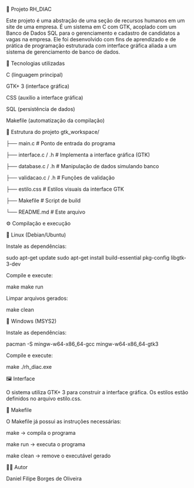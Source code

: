 📌 Projeto RH_DIAC

Este projeto é uma abstração de uma seção de recursos humanos em um site de uma empresa. É um sistema em C com GTK, acoplado com um Banco de Dados SQL para o gerenciamento e cadastro de candidatos a vagas na empresa.
Ele foi desenvolvido com fins de aprendizado e de prática de programação estruturada com interface gráfica aliada a um sistema de gerenciamento de banco de dados.

🚀 Tecnologias utilizadas

C (linguagem principal)

GTK+ 3 (interface gráfica)

CSS (auxílio a interface gráfica)

SQL (persistência de dados)

Makefile (automatização da compilação)


📂 Estrutura do projeto
gtk_workspace/

├── main.c               # Ponto de entrada do programa

├── interface.c / .h     # Implementa a interface gráfica (GTK)

├── database.c / .h      # Manipulação de dados simulando banco

├── validacao.c / .h     # Funções de validação

├── estilo.css           # Estilos visuais da interface GTK

├── Makefile             # Script de build

└── README.md            # Este arquivo

⚙️ Compilação e execução

🔹 Linux (Debian/Ubuntu)

Instale as dependências:

sudo apt-get update
sudo apt-get install build-essential pkg-config libgtk-3-dev


Compile e execute:

make
make run


Limpar arquivos gerados:

make clean

🔹 Windows (MSYS2)

Instale as dependências:

pacman -S mingw-w64-x86_64-gcc mingw-w64-x86_64-gtk3


Compile e execute:

make
./rh_diac.exe

🖼️ Interface

O sistema utiliza GTK+ 3 para construir a interface gráfica.
Os estilos estão definidos no arquivo estilo.css.

📖 Makefile

O Makefile já possui as instruções necessárias:

make → compila o programa

make run → executa o programa

make clean → remove o executável gerado

👨‍💻 Autor

Daniel Filipe Borges de Oliveira

